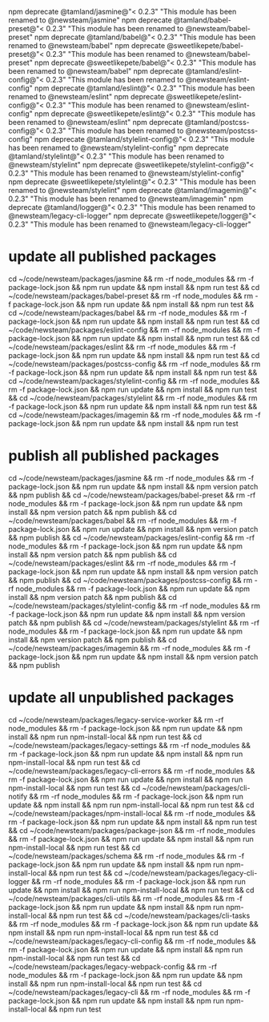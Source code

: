 
npm deprecate @tamland/jasmine@"< 0.2.3" "This module has been renamed to @newsteam/jasmine"
npm deprecate @tamland/babel-preset@"< 0.2.3" "This module has been renamed to @newsteam/babel-preset"
npm deprecate @tamland/babel@"< 0.2.3" "This module has been renamed to @newsteam/babel"
npm deprecate @sweetlikepete/babel-preset@"< 0.2.3" "This module has been renamed to @newsteam/babel-preset"
npm deprecate @sweetlikepete/babel@"< 0.2.3" "This module has been renamed to @newsteam/babel"
npm deprecate @tamland/eslint-config@"< 0.2.3" "This module has been renamed to @newsteam/eslint-config"
npm deprecate @tamland/eslint@"< 0.2.3" "This module has been renamed to @newsteam/eslint"
npm deprecate @sweetlikepete/eslint-config@"< 0.2.3" "This module has been renamed to @newsteam/eslint-config"
npm deprecate @sweetlikepete/eslint@"< 0.2.3" "This module has been renamed to @newsteam/eslint"
npm deprecate @tamland/postcss-config@"< 0.2.3" "This module has been renamed to @newsteam/postcss-config"
npm deprecate @tamland/stylelint-config@"< 0.2.3" "This module has been renamed to @newsteam/stylelint-config"
npm deprecate @tamland/stylelint@"< 0.2.3" "This module has been renamed to @newsteam/stylelint"
npm deprecate @sweetlikepete/stylelint-config@"< 0.2.3" "This module has been renamed to @newsteam/stylelint-config"
npm deprecate @sweetlikepete/stylelint@"< 0.2.3" "This module has been renamed to @newsteam/stylelint"
npm deprecate @tamland/imagemin@"< 0.2.3" "This module has been renamed to @newsteam/imagemin"
npm deprecate @tamland/logger@"< 0.2.3" "This module has been renamed to @newsteam/legacy-cli-logger"
npm deprecate @sweetlikepete/logger@"< 0.2.3" "This module has been renamed to @newsteam/legacy-cli-logger"

# update all published packages

cd ~/code/newsteam/packages/jasmine                 && rm -rf node_modules && rm -f package-lock.json && npm run update && npm install && npm run test &&
cd ~/code/newsteam/packages/babel-preset            && rm -rf node_modules && rm -f package-lock.json && npm run update && npm install && npm run test &&
cd ~/code/newsteam/packages/babel                   && rm -rf node_modules && rm -f package-lock.json && npm run update && npm install && npm run test &&
cd ~/code/newsteam/packages/eslint-config           && rm -rf node_modules && rm -f package-lock.json && npm run update && npm install && npm run test &&
cd ~/code/newsteam/packages/eslint                  && rm -rf node_modules && rm -f package-lock.json && npm run update && npm install && npm run test &&
cd ~/code/newsteam/packages/postcss-config          && rm -rf node_modules && rm -f package-lock.json && npm run update && npm install && npm run test &&
cd ~/code/newsteam/packages/stylelint-config        && rm -rf node_modules && rm -f package-lock.json && npm run update && npm install && npm run test &&
cd ~/code/newsteam/packages/stylelint               && rm -rf node_modules && rm -f package-lock.json && npm run update && npm install && npm run test &&
cd ~/code/newsteam/packages/imagemin                && rm -rf node_modules && rm -f package-lock.json && npm run update && npm install && npm run test

# publish all published packages

cd ~/code/newsteam/packages/jasmine                 && rm -rf node_modules && rm -f package-lock.json && npm run update && npm install && npm version patch && npm publish &&
cd ~/code/newsteam/packages/babel-preset            && rm -rf node_modules && rm -f package-lock.json && npm run update && npm install && npm version patch && npm publish &&
cd ~/code/newsteam/packages/babel                   && rm -rf node_modules && rm -f package-lock.json && npm run update && npm install && npm version patch && npm publish &&
cd ~/code/newsteam/packages/eslint-config           && rm -rf node_modules && rm -f package-lock.json && npm run update && npm install && npm version patch && npm publish &&
cd ~/code/newsteam/packages/eslint                  && rm -rf node_modules && rm -f package-lock.json && npm run update && npm install && npm version patch && npm publish &&
cd ~/code/newsteam/packages/postcss-config          && rm -rf node_modules && rm -f package-lock.json && npm run update && npm install && npm version patch && npm publish &&
cd ~/code/newsteam/packages/stylelint-config        && rm -rf node_modules && rm -f package-lock.json && npm run update && npm install && npm version patch && npm publish &&
cd ~/code/newsteam/packages/stylelint               && rm -rf node_modules && rm -f package-lock.json && npm run update && npm install && npm version patch && npm publish &&
cd ~/code/newsteam/packages/imagemin                && rm -rf node_modules && rm -f package-lock.json && npm run update && npm install && npm version patch && npm publish

# update all unpublished packages

cd ~/code/newsteam/packages/legacy-service-worker   && rm -rf node_modules && rm -f package-lock.json && npm run update && npm install && npm run npm-install-local && npm run test &&
cd ~/code/newsteam/packages/legacy-settings         && rm -rf node_modules && rm -f package-lock.json && npm run update && npm install && npm run npm-install-local && npm run test &&
cd ~/code/newsteam/packages/legacy-cli-errors       && rm -rf node_modules && rm -f package-lock.json && npm run update && npm install && npm run npm-install-local && npm run test &&
cd ~/code/newsteam/packages/cli-notify              && rm -rf node_modules && rm -f package-lock.json && npm run update && npm install && npm run npm-install-local && npm run test &&
cd ~/code/newsteam/packages/npm-install-local       && rm -rf node_modules && rm -f package-lock.json && npm run update && npm install && npm run test &&
cd ~/code/newsteam/packages/package-json            && rm -rf node_modules && rm -f package-lock.json && npm run update && npm install && npm run npm-install-local && npm run test &&
cd ~/code/newsteam/packages/schema                  && rm -rf node_modules && rm -f package-lock.json && npm run update && npm install && npm run npm-install-local && npm run test &&
cd ~/code/newsteam/packages/legacy-cli-logger       && rm -rf node_modules && rm -f package-lock.json && npm run update && npm install && npm run npm-install-local && npm run test &&
cd ~/code/newsteam/packages/cli-utils               && rm -rf node_modules && rm -f package-lock.json && npm run update && npm install && npm run npm-install-local && npm run test &&
cd ~/code/newsteam/packages/cli-tasks               && rm -rf node_modules && rm -f package-lock.json && npm run update && npm install && npm run npm-install-local && npm run test &&
cd ~/code/newsteam/packages/legacy-cli-config       && rm -rf node_modules && rm -f package-lock.json && npm run update && npm install && npm run npm-install-local && npm run test &&
cd ~/code/newsteam/packages/legacy-webpack-config   && rm -rf node_modules && rm -f package-lock.json && npm run update && npm install && npm run npm-install-local && npm run test &&
cd ~/code/newsteam/packages/legacy-cli              && rm -rf node_modules && rm -f package-lock.json && npm run update && npm install && npm run npm-install-local && npm run test

